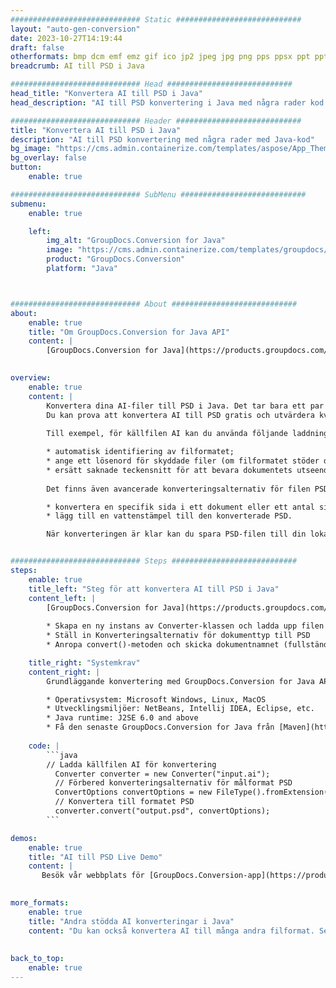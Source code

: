 ```yaml
---
############################# Static ############################
layout: "auto-gen-conversion"
date: 2023-10-27T14:19:44
draft: false
otherformats: bmp dcm emf emz gif ico jp2 jpeg jpg png pps ppsx ppt pptx psb psd svg svgz tga tif tiff webp wmf wmz
breadcrumb: AI till PSD i Java

############################# Head ############################
head_title: "Konvertera AI till PSD i Java"
head_description: "AI till PSD konvertering i Java med några rader kod. Konvertera över 160 filformat med hjälp av GroupDocs dokumentkonverterings-API för Java"

############################# Header ############################
title: "Konvertera AI till PSD i Java"
description: "AI till PSD konvertering med några rader med Java-kod"
bg_image: "https://cms.admin.containerize.com/templates/aspose/App_Themes/V3/images/bg/header1.png"
bg_overlay: false
button:
    enable: true

############################# SubMenu ############################
submenu:
    enable: true

    left:
        img_alt: "GroupDocs.Conversion for Java"
        image: "https://cms.admin.containerize.com/templates/groupdocs/images/product-logos/90x90-noborder/groupdocs-conversion-java.png"
        product: "GroupDocs.Conversion"
        platform: "Java"



############################# About ############################
about:
    enable: true
    title: "Om GroupDocs.Conversion for Java API"
    content: |
        [GroupDocs.Conversion for Java](https://products.groupdocs.com/conversion/java/) är ett avancerat filformatkonverterings-API för konvertering mellan populära bild- och dokumentformat som Microsoft Office, OpenDocument, PDF, HTML, e-post, CAD. och mycket mer med bara några rader kod. Det inbyggda API:t upptäcker automatiskt formaten för originaldokumenten och erbjuder många alternativ för att anpassa de konverterade dokumenten. Tillsammans med funktionen att extrahera information från ett dokument, stöder den också cachelagring av konverteringsresultaten till den lokala disken som standard. Men alla typer av cachelagring kan stödjas genom att implementera lämpliga gränssnitt - Amazon S3, Dropbox, Google Drive, Windows Azure, Reddis eller andra.
    

overview:
    enable: true
    content: |
        Konvertera dina AI-filer till PSD i Java. Det tar bara ett par rader med Java-kod på valfri plattform, som Windows, Linux, macOS.
        Du kan prova att konvertera AI till PSD gratis och utvärdera kvaliteten på konverteringsresultaten. Tillsammans med enkla filkonverteringsskript kan du prova mer sofistikerade alternativ för att ladda källfilen AI och lagra PSD-utdata. 
        
        Till exempel, för källfilen AI kan du använda följande laddningsalternativ:

        * automatisk identifiering av filformatet;
        * ange ett lösenord för skyddade filer (om filformatet stöder det);
        * ersätt saknade teckensnitt för att bevara dokumentets utseende.
        
        Det finns även avancerade konverteringsalternativ för filen PSD:

        * konvertera en specifik sida i ett dokument eller ett antal sidor;
        * lägg till en vattenstämpel till den konverterade PSD.

        När konverteringen är klar kan du spara PSD-filen till din lokala filsökväg eller till tredje parts lagring såsom FTP, Amazon S3, Google Drive, Dropbox etc. Observera - för att konvertera AI till PSD behöver du inte installera någon ytterligare programvara, såsom MS Office, Open Office, Adobe Acrobat Reader etc.


############################# Steps ############################
steps:
    enable: true
    title_left: "Steg för att konvertera AI till PSD i Java"
    content_left: |
        [GroupDocs.Conversion for Java](https://products.groupdocs.com/conversion/java/) låter utvecklare enkelt konvertera AI fil till PSD med några rader kod.
        
        * Skapa en ny instans av Converter-klassen och ladda upp filen AI med den fullständiga sökvägen
        * Ställ in Konverteringsalternativ för dokumenttyp till PSD
        * Anropa convert()-metoden och skicka dokumentnamnet (fullständig sökväg) och formatet (PSD) som en parameter

    title_right: "Systemkrav"
    content_right: |
        Grundläggande konvertering med GroupDocs.Conversion for Java API kan göras med bara några rader kod. Våra API:er stöds på alla större plattformar och operativsystem. Innan du kör koden nedan, se till att du har följande förutsättningar installerade på ditt system.

        * Operativsystem: Microsoft Windows, Linux, MacOS
        * Utvecklingsmiljöer: NetBeans, Intellij IDEA, Eclipse, etc.
        * Java runtime: J2SE 6.0 and above
        * Få den senaste GroupDocs.Conversion for Java från [Maven](https://repository.groupdocs.com/webapp/#/artifacts/browse/tree/General/repo/com/groupdocs/groupdocs-conversion)
         
    code: |
        ```java    
        // Ladda källfilen AI för konvertering
          Converter converter = new Converter("input.ai");
          // Förbered konverteringsalternativ för målformat PSD
          ConvertOptions convertOptions = new FileType().fromExtension("psd").getConvertOptions();
          // Konvertera till formatet PSD
          converter.convert("output.psd", convertOptions);
        ```

demos:
    enable: true
    title: "AI till PSD Live Demo"
    content: |
       Besök vår webbplats för [GroupDocs.Conversion-app](https://products.groupdocs.app/conversion/family) och försök konvertera AI till PSD nu. Den kostnadsfria demon har följande fördelar
          

more_formats:
    enable: true
    title: "Andra stödda AI konverteringar i Java"
    content: "Du kan också konvertera AI till många andra filformat. Se listan nedan."
       
       
back_to_top:
    enable: true
---
```

